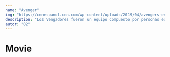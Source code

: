 ```yaml
---
name: "Avenger"
img: "https://cnnespanol.cnn.com/wp-content/uploads/2019/04/avengers-endgame-poster-records.jpg?quality=100&strip=info"
description: "Los Vengadores fueron un equipo compuesto por personas extraordinarias, individuos alterados u otras características especiales, que se encargaba de proteger la Tierra de las amenazas internacionales o alienígenas.."
autor: "02"
---
```


# Movie